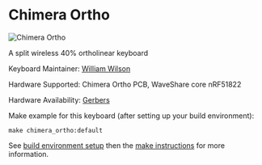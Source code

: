 # Chimera Ortho

![Chimera Ortho](https://imgur.com/pbdNsoP.jpg)

A split wireless 40% ortholinear keyboard 

Keyboard Maintainer: [William Wilson](https://github.com/GlenPickle)  


Hardware Supported: Chimera Ortho PCB, WaveShare core nRF51822

Hardware Availability: [Gerbers](https://github.com/GlenPickle/Chimera/tree/master/ortho/gerbers)

Make example for this keyboard (after setting up your build environment):

    make chimera_ortho:default

See [build environment setup](https://docs.qmk.fm/#/getting_started_build_tools) then the [make instructions](https://docs.qmk.fm/#/getting_started_make_guide) for more information.

